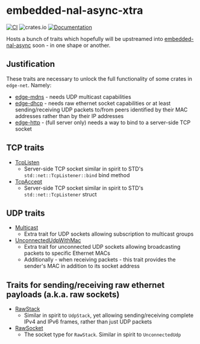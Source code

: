 # embedded-nal-async-xtra

[![CI](https://github.com/ivmarkov/edge-net/actions/workflows/ci.yml/badge.svg)](https://github.com/ivmarkov/edge-net/actions/workflows/ci.yml)
![crates.io](https://img.shields.io/crates/v/edge-net.svg)
[![Documentation](https://docs.rs/edge-net/badge.svg)](https://docs.rs/edge-net)

Hosts a bunch of traits which hopefully will be upstreamed into [embedded-nal-async](https://github.com/rust-embedded-community/embedded-nal/tree/master/embedded-nal-async) soon - in one shape or another.

## Justification

These traits are necessary to unlock the full functionality of some crates in `edge-net`. Namely:
* [edge-mdns](../edge-mdns) - needs UDP multicast capabilities
* [edge-dhcp](../edge-dhcp) - needs raw ethernet socket capabilities or at least sending/receiving UDP packets to/from peers identified by their MAC addresses rather than by their IP addresses
* [edge-http](../edge-http) - (full server only) needs a way to bind to a server-side TCP socket

## TCP traits

* [TcpListen](src/stack/tcp.rs)
  * Server-side TCP socket similar in spirit to STD's `std::net::TcpListener::bind` bind method
* [TcpAccept](src/stack/tcp.rs)
  * Server-side TCP socket similar in spirit to STD's `std::net::TcpListener` struct

## UDP traits
* [Multicast](src/stack/multicast.rs)
  * Extra trait for UDP sockets allowing subscription to multicast groups
* [UnconnectedUdpWithMac](src/stack/udp.rs)
  * Extra trait for unconnected UDP sockets allowing broadcasting packets to specific Ethernet MACs
  * Additionally - when receiving packets - this trait provides the sender's MAC in addition to its socket address

## Traits for sending/receiving raw ethernet payloads (a.k.a. raw sockets)

* [RawStack](src/stack/raw.rs)
  * Similar in spirit to `UdpStack`, yet allowing sending/receiving complete IPv4 and IPv6 frames, rather than just UDP packets
* [RawSocket](src/stack/raw.rs)
  * The socket type for `RawStack`. Similar in spirit to `UnconnectedUdp`
